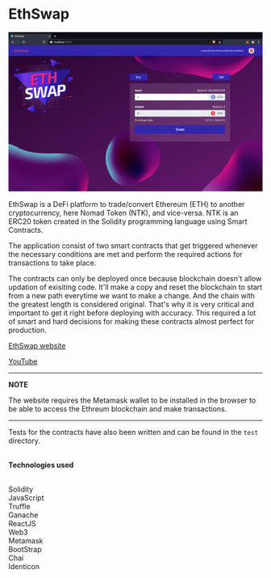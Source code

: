 # EthSwap

<img src="./homescreen.png" alt="Home Screen" />

EthSwap is a DeFi platform to trade/convert Ethereum (ETH) to another cryptocurrency, here Nomad Token (NTK), and vice-versa. NTK is an ERC20 token created in the Solidity programming language using Smart Contracts.

The application consist of two smart contracts that get triggered whenever the necessary conditions are met and perform the required actions for transactions to take place.

The contracts can only be deployed once because blockchain doesn't allow updation of exisiting code. It'll make a copy and reset the blockchain to start from a new path everytime we want to make a change. And the chain with the greatest length is considered original.
That's why it is very critical and important to get it right before deploying with accuracy.
This required a lot of smart and hard decisions for making these contracts almost perfect for production.

<a href="http://Pushpit07.github.io/EthSwap">EthSwap website</a>

<a href="https://youtu.be/L9aRHCEIElY">YouTube</a>

---

**NOTE**

The website requires the Metamask wallet to be installed in the browser to be able to access the Ethreum blockchain and make transactions.

---

Tests for the contracts have also been written and can be found in the `test` directory.

<br/>
<b>Technologies used</b>

<br/>
<br/>

Solidity
<br/>
JavaScript
<br/>
Truffle
<br/>
Ganache
<br/>
ReactJS
<br/>
Web3
<br/>
Metamask
<br/>
BootStrap
<br/>
Chai
<br/>
Identicon
